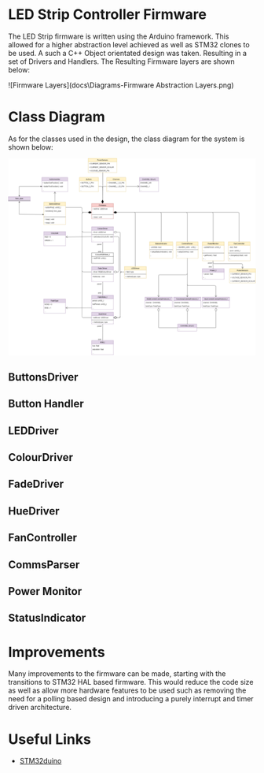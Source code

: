 # LED Strip Controller Firmware

The LED Strip firmware is written using the Arduino framework. This allowed for a higher abstraction level achieved as well as STM32 clones to be used. A such a C++ Object orientated design was taken. Resulting in a set of Drivers and Handlers. The Resulting Firmware layers are shown below:

![Firmware Layers](docs\Diagrams-Firmware Abstraction Layers.png)

# Class Diagram
As for the classes used in the design, the class diagram for the system is shown below:

![Class Diagram](docs/Diagrams-Firmware%20Class%20Diagram.png)


## ButtonsDriver

## Button Handler

## LEDDriver

## ColourDriver

## FadeDriver

## HueDriver

## FanController

## CommsParser

## Power Monitor

## StatusIndicator

# Improvements
Many improvements to the firmware can be made, starting with the transitions to STM32 HAL based firmware. This would reduce the code size as well as allow more hardware features to be used such as removing the need for a polling based design and introducing a purely interrupt and timer driven architecture.

# Useful Links

- [STM32duino](https://github.com/stm32duino)